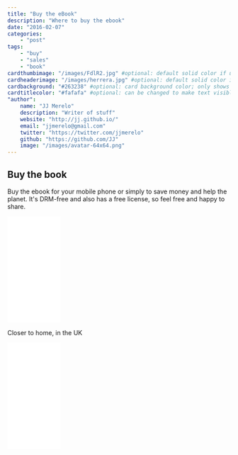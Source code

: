 ```yaml
---
title: "Buy the eBook"
description: "Where to buy the ebook"
date: "2016-02-07"
categories:
    - "post"
tags:
    - "buy"
    - "sales"
    - "book"
cardthumbimage: "/images/FdlR2.jpg" #optional: default solid color if unset
cardheaderimage: "/images/herrera.jpg" #optional: default solid color if unset
cardbackground: "#263238" #optional: card background color; only shows when no image specified
cardtitlecolor: "#fafafa" #optional: can be changed to make text visible over card image
"author":
    name: "JJ Merelo"
    description: "Writer of stuff"
    website: "http://jj.github.io/"
    email: "jjmerelo@gmail.com"
    twitter: "https://twitter.com/jjmerelo"
    github: "https://github.com/JJ"
    image: "/images/avatar-64x64.png"
---
```


## Buy the book

Buy the ebook for your mobile phone or simply to save money and help
the planet. It's DRM-free and also has a free license, so feel free
and happy to share.



<iframe style="width:120px;height:240px;" marginwidth="0" marginheight="0" scrolling="no" frameborder="0" src="//ws-na.amazon-adsystem.com/widgets/q?ServiceVersion=20070822&OneJS=1&Operation=GetAdHtml&MarketPlace=US&source=ss&ref=ss_til&ad_type=product_link&tracking_id=perltutobyjjmere&marketplace=amazon&region=US&placement=B01AF7WIHU&asins=B01AF7WIHU&linkId=2FHR33NKVP6L6FKR&show_border=true&link_opens_in_new_window=true">
</iframe>

Closer to home, in the UK

<iframe style="width:120px;height:240px;" marginwidth="0" marginheight="0" scrolling="no" frameborder="0" src="//ws-eu.amazon-adsystem.com/widgets/q?ServiceVersion=20070822&OneJS=1&Operation=GetAdHtml&MarketPlace=GB&source=ss&ref=ss_til&ad_type=product_link&tracking_id=severawebsite-21&marketplace=amazon&region=GB&placement=B01AF7WIHU&asins=B01AF7WIHU&linkId=&show_border=true&link_opens_in_new_window=true">
</iframe>
